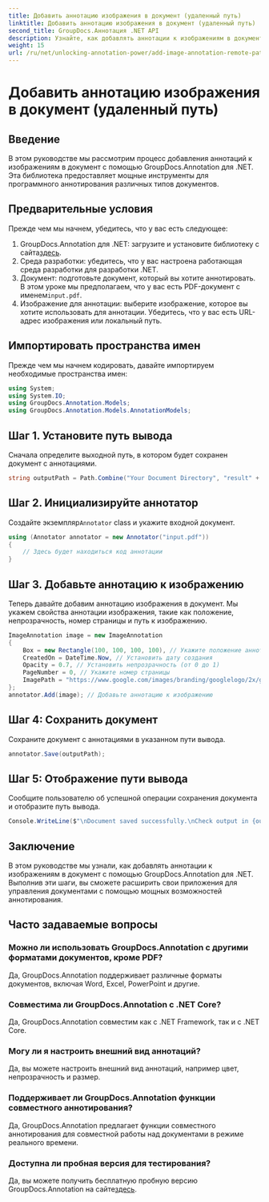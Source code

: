 ```yaml
---
title: Добавить аннотацию изображения в документ (удаленный путь)
linktitle: Добавить аннотацию изображения в документ (удаленный путь)
second_title: GroupDocs.Аннотация .NET API
description: Узнайте, как добавлять аннотации к изображениям в документы с помощью GroupDocs.Annotation для .NET. Улучшите управление документами с помощью мощных возможностей аннотирования.
weight: 15
url: /ru/net/unlocking-annotation-power/add-image-annotation-remote-path/
---
```


# Добавить аннотацию изображения в документ (удаленный путь)

## Введение
В этом руководстве мы рассмотрим процесс добавления аннотаций к изображениям в документ с помощью GroupDocs.Annotation для .NET. Эта библиотека предоставляет мощные инструменты для программного аннотирования различных типов документов.
## Предварительные условия
Прежде чем мы начнем, убедитесь, что у вас есть следующее:
1.  GroupDocs.Annotation для .NET: загрузите и установите библиотеку с сайта[здесь](https://releases.groupdocs.com/annotation/net/).
2. Среда разработки: убедитесь, что у вас настроена работающая среда разработки для разработки .NET.
3.  Документ: подготовьте документ, который вы хотите аннотировать. В этом уроке мы предполагаем, что у вас есть PDF-документ с именем`input.pdf`.
4. Изображение для аннотации: выберите изображение, которое вы хотите использовать для аннотации. Убедитесь, что у вас есть URL-адрес изображения или локальный путь.

## Импортировать пространства имен
Прежде чем мы начнем кодировать, давайте импортируем необходимые пространства имен:
```csharp
using System;
using System.IO;
using GroupDocs.Annotation.Models;
using GroupDocs.Annotation.Models.AnnotationModels;
```
## Шаг 1. Установите путь вывода
Сначала определите выходной путь, в котором будет сохранен документ с аннотациями.
```csharp
string outputPath = Path.Combine("Your Document Directory", "result" + Path.GetExtension("input.pdf"));
```
## Шаг 2. Инициализируйте аннотатор
 Создайте экземпляр`Annotator` class и укажите входной документ.
```csharp
using (Annotator annotator = new Annotator("input.pdf"))
{
    // Здесь будет находиться код аннотации
}
```
## Шаг 3. Добавьте аннотацию к изображению
Теперь давайте добавим аннотацию изображения в документ. Мы укажем свойства аннотации изображения, такие как положение, непрозрачность, номер страницы и путь к изображению.
```csharp
ImageAnnotation image = new ImageAnnotation
{
    Box = new Rectangle(100, 100, 100, 100), // Укажите положение аннотации
    CreatedOn = DateTime.Now, // Установить дату создания
    Opacity = 0.7, // Установить непрозрачность (от 0 до 1)
    PageNumber = 0, // Укажите номер страницы
    ImagePath = "https://www.google.com/images/branding/googlelogo/2x/googlelogo_color_92x30dp.png" // Укажите URL-адрес изображения.
};
annotator.Add(image); // Добавьте аннотацию к изображению
```
## Шаг 4: Сохранить документ
Сохраните документ с аннотациями в указанном пути вывода.
```csharp
annotator.Save(outputPath);
```
## Шаг 5: Отображение пути вывода
Сообщите пользователю об успешной операции сохранения документа и отобразите путь вывода.
```csharp
Console.WriteLine($"\nDocument saved successfully.\nCheck output in {outputPath}.");
```

## Заключение
В этом руководстве мы узнали, как добавлять аннотации к изображениям в документ с помощью GroupDocs.Annotation для .NET. Выполнив эти шаги, вы сможете расширить свои приложения для управления документами с помощью мощных возможностей аннотирования.
## Часто задаваемые вопросы
### Можно ли использовать GroupDocs.Annotation с другими форматами документов, кроме PDF?
Да, GroupDocs.Annotation поддерживает различные форматы документов, включая Word, Excel, PowerPoint и другие.
### Совместима ли GroupDocs.Annotation с .NET Core?
Да, GroupDocs.Annotation совместим как с .NET Framework, так и с .NET Core.
### Могу ли я настроить внешний вид аннотаций?
Да, вы можете настроить внешний вид аннотаций, например цвет, непрозрачность и размер.
### Поддерживает ли GroupDocs.Annotation функции совместного аннотирования?
Да, GroupDocs.Annotation предлагает функции совместного аннотирования для совместной работы над документами в режиме реального времени.
### Доступна ли пробная версия для тестирования?
 Да, вы можете получить бесплатную пробную версию GroupDocs.Annotation на сайте[здесь](https://releases.groupdocs.com/).